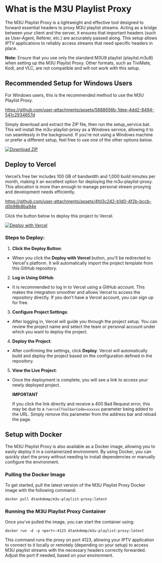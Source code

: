 # What is the M3U Playlist Proxy

The M3U Playlist Proxy is a lightweight and effective tool designed to forward essential headers to proxy M3U playlist streams. Acting as a bridge between your client and the server, it ensures that important headers (such as User-Agent, Referer, etc.) are accurately passed along. This setup allows IPTV applications to reliably access streams that need specific headers in place.

**Note:** Ensure that you use only the standard M3U8 playlist (playlist.m3u8) when setting up the M3U Playlist Proxy. Other formats, such as TiviMate, Kodi, and VLC, are not compatible and will not work with this setup.

## Recommended Setup for Windows Users

For Windows users, this is the recommended method to use the M3U Playlist Proxy.

https://github.com/user-attachments/assets/5888656b-1dee-4dd2-8494-541c2934657d

Simply download and extract the ZIP file, then run the setup_service.bat. This will install the m3u-playlist-proxy as a Windows service, allowing it to run seamlessly in the background. If you're not using a Windows machine or prefer a different setup, feel free to use one of the other options below.

[![Download ZIP](https://img.shields.io/badge/Download-ZIP-brightgreen)](https://github.com/dtankdempse/m3u-playlist-proxy/raw/refs/heads/main/win/m3u-playlist-proxy.zip)

## Deploy to Vercel

Vercel’s free tier includes 100 GB of bandwidth and 1,000 build minutes per month, making it an excellent option for deploying the m3u-playlist-proxy. This allocation is more than enough to manage personal stream proxying and development needs efficiently.

https://github.com/user-attachments/assets/4fd3c242-b1d0-4f2b-bccb-d0b98b8ba94e

Click the button below to deploy this project to Vercel.

[![Deploy with Vercel](https://vercel.com/button)](https://vercel.com/import/project?template=https://github.com/dtankdempse/m3u-playlist-proxy)

### Steps to Deploy:

1. **Click the Deploy Button**:
- When you click the **Deploy with Vercel** button, you'll be redirected to Vercel's platform. It will automatically import the project template from this GitHub repository.

2. **Log in Using GitHub**:
- It is recommended to log in to Vercel using a GitHub account. This makes the integration smoother and allows Vercel to access the repository directly. If you don’t have a Vercel account, you can sign up for free.

3. **Configure Project Settings**:
- After logging in, Vercel will guide you through the project setup. You can review the project name and select the team or personal account under which you want to deploy the project.

4. **Deploy the Project**:
- After confirming the settings, click **Deploy**. Vercel will automatically build and deploy the project based on the configuration defined in the repository.

5. **View the Live Project**:
- Once the deployment is complete, you will see a link to access your newly deployed project.

   **IMPORTANT**

   If you click the link directly and receive a 400 Bad Request error, this may be due to a `?vercelToolbarCode=xxxxxx` parameter being added to the URL. Simply remove this parameter from the address bar and reload the page.

## Setup with Docker

The M3U Playlist Proxy is also available as a Docker image, allowing you to easily deploy it in a containerized environment. By using Docker, you can quickly start the proxy without needing to install dependencies or manually configure the environment.

### Pulling the Docker Image

To get started, pull the latest version of the M3U Playlist Proxy Docker image with the following command:

`docker pull dtankdemp/m3u-playlist-proxy:latest`

### Running the M3U Playlist Proxy Container

Once you’ve pulled the image, you can start the container using:

`docker run -d -p <port>:4123 dtankdemp/m3u-playlist-proxy:latest`

This command runs the proxy on port 4123, allowing your IPTV application to connect to it locally or remotely (depending on your setup) to access M3U playlist streams with the necessary headers correctly forwarded. Adjust the port if needed, based on your environment.
